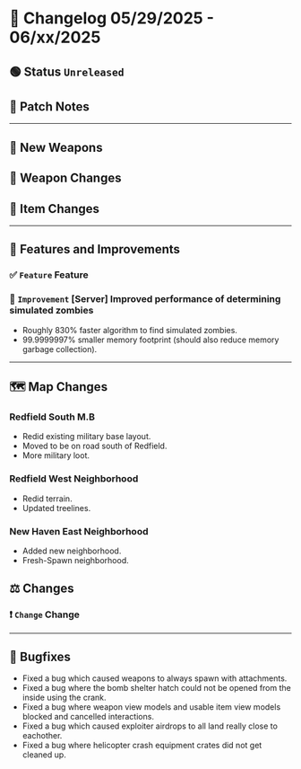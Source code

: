# 📑 Changelog 05/29/2025 - 06/xx/2025

## 🟢 Status `Unreleased`

## 💬 Patch Notes

________

## 🔫 New Weapons

## 🔫 Weapon Changes

## 🔫 Item Changes

________

## 📢 Features and Improvements

### ✅ `Feature` Feature

### 🔼 `Improvement` [Server] Improved performance of determining simulated zombies
- Roughly 830% faster algorithm to find simulated zombies.
- 99.9999997% smaller memory footprint (should also reduce memory garbage collection).

________

## 🗺️ Map Changes

### Redfield South M.B
- Redid existing military base layout.
- Moved to be on road south of Redfield.
- More military loot.

### Redfield West Neighborhood
- Redid terrain.
- Updated treelines.

### New Haven East Neighborhood
- Added new neighborhood.
- Fresh-Spawn neighborhood.

## ⚖️ Changes

### ❗ `Change` Change

________

## 🐛 Bugfixes
- Fixed a bug which caused weapons to always spawn with attachments.
- Fixed a bug where the bomb shelter hatch could not be opened from the inside using the crank.
- Fixed a bug where weapon view models and usable item view models blocked and cancelled interactions.
- Fixed a bug which caused exploiter airdrops to all land really close to eachother.
- Fixed a bug where helicopter crash equipment crates did not get cleaned up.
